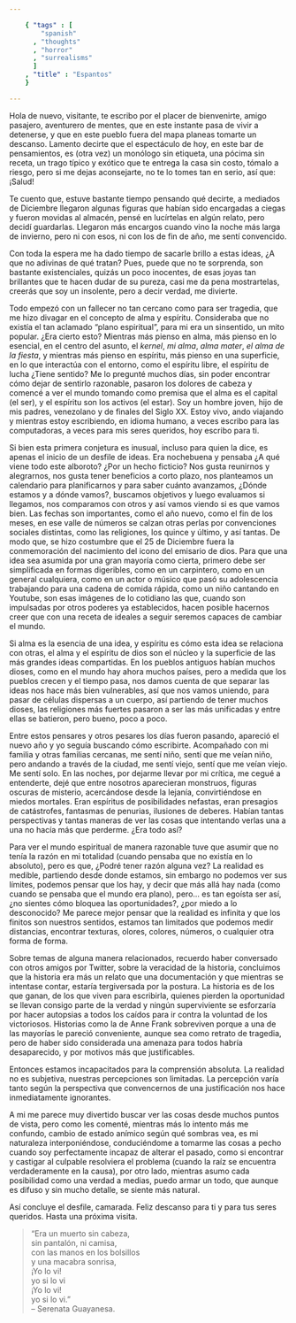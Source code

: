 ```yaml
--- 

    { "tags" : [
        "spanish"
      , "thoughts"
      , "horror"
      , "surrealisms"
      ]
    , "title" : "Espantos"
    }

--- 
```


Hola de nuevo, visitante, te escribo por el placer de bienvenirte,
amigo pasajero, aventurero de mentes, que en este instante pasa de vivir
a detenerse, y que en este pueblo fuera del mapa planeas tomarte un descanso.
Lamento decirte que el espectáculo de hoy, en este bar de pensamientos,
es (otra vez) un monólogo sin etiqueta, una pócima sin receta, un trago
típico y exótico que te entrega la casa sin costo, tómalo a riesgo,
pero si me dejas aconsejarte, no te lo tomes tan en serio, así que: ¡Salud!

Te cuento que, estuve bastante tiempo pensando qué decirte, a mediados
de Diciembre llegaron algunas figuras que habían sido encargadas a ciegas
y fueron movidas al almacén, pensé en lucírtelas en algún relato,
pero decidí guardarlas. Llegaron más encargos cuando vino la noche más larga
de invierno, pero ni con esos, ni con los de fin de año, me sentí convencido. 

Con toda la espera me ha dado tiempo de sacarle brillo a estas ideas,
¿A que no adivinas de qué tratan? Pues, puede que no te sorprenda,
son bastante existenciales, quizás un poco inocentes, de esas joyas
tan brillantes que te hacen dudar de su pureza, casi me da pena mostrartelas,
creerás que soy un insolente, pero a decir verdad, me divierte.

Todo empezó con un fallecer no tan cercano como para ser tragedia,
que me hizo divagar en el concepto de alma y espíritu. Consideraba que no
existía el tan aclamado “plano espiritual”, para mi era un sinsentido,
un mito popular. ¿Era cierto esto? Mientras más pienso en alma, más pienso
en lo esencial, en el centro del asunto, el _kernel_, _mi alma_, _alma mater_,
_el alma de la fiesta_, y mientras más pienso en espíritu, más pienso en una
superficie, en lo que interactúa con el entorno, como el espíritu libre,
el espíritu de lucha ¿Tiene sentido? Me lo pregunté muchos días,
sin poder encontrar cómo dejar de sentirlo razonable, pasaron los dolores
de cabeza y comencé a ver el mundo tomando como premisa que el alma
es el capital (el ser), y el espíritu son los activos (el estar).
Soy un hombre joven, hijo de mis padres, venezolano y de finales del Siglo XX.
Estoy vivo, ando viajando y mientras estoy escribiendo, en idioma humano,
a veces escribo para las computadoras, a veces para mis seres queridos,
hoy escribo para ti.

Si bien esta primera conjetura es inusual, incluso para quien la dice,
es apenas el inicio de un desfile de ideas. Era nochebuena y pensaba
¿A qué viene todo este alboroto? ¿Por un hecho ficticio?
Nos gusta reunirnos y alegrarnos, nos gusta tener beneficios a corto plazo,
nos planteamos un calendario para planificarnos y para saber cuánto avanzamos,
¿Dónde estamos y a dónde vamos?, buscamos objetivos y luego evaluamos
si llegamos, nos comparamos con otros y así vamos viendo si es que vamos bien.
Las fechas son importantes, como el año nuevo, como el fin de los meses,
en ese valle de números se calzan otras perlas por convenciones sociales
distintas, como las religiones, los quince y último, y así tantas.
De modo que, se hizo costumbre que el 25 de Diciembre fuera la conmemoración
del nacimiento del icono del emisario de dios. Para que una idea sea asumida
por una gran mayoría como cierta, primero debe ser simplificada en formas
digeribles, como en un carpintero, como en un general cualquiera,
como en un actor o músico que pasó su adolescencia trabajando
para una cadena de comida rápida, como un niño cantando en Youtube,
son esas imágenes de lo cotidiano las que, cuando son impulsadas
por otros poderes ya establecidos, hacen posible hacernos creer
que con una receta de ideales a seguir seremos capaces de cambiar el mundo.

Si alma es la esencia de una idea, y espíritu es cómo esta idea
se relaciona con otras, el alma y el espíritu de dios son el núcleo
y la superficie de las más grandes ideas compartidas.
En los pueblos antiguos habían muchos dioses, como en el mundo
hay ahora muchos países, pero a medida que los pueblos crecen y el tiempo pasa,
nos damos cuenta de que separar las ideas nos hace más bien vulnerables,
así que nos vamos uniendo, para pasar de células dispersas a un cuerpo,
así partiendo de tener muchos dioses, las religiones más fuertes pasaron
a ser las más unificadas y entre ellas se batieron, pero bueno, poco a poco.

Entre estos pensares y otros pesares los días fueron pasando,
apareció el nuevo año y yo seguía buscando cómo escribirte.
Acompañado con mi familia y otras familias cercanas, me sentí niño,
sentí que me veían niño, pero andando a través de la ciudad, me sentí viejo,
sentí que me veían viejo. Me sentí solo. En las noches, por dejarme llevar
por mi crítica, me cegué a entenderte, dejé que entre nosotros
aparecieran monstruos, figuras oscuras de misterio, acercándose
desde la lejanía, convirtiéndose en miedos mortales. Eran espíritus
de posibilidades nefastas, eran presagios de catástrofes,
fantasmas de penurias, ilusiones de deberes. Habían tantas perspectivas
y tantas maneras de ver las cosas que intentando verlas una a una
no hacía más que perderme. ¿Era todo así?

Para ver el mundo espiritual de manera razonable tuve que asumir que no tenía
la razón en mi totalidad (cuando pensaba que no existía en lo absoluto),
pero es que, ¿Podré tener razón alguna vez? La realidad es medible,
partiendo desde donde estamos, sin embargo no podemos ver sus límites,
podemos pensar que los hay, y decir que más allá hay nada (como cuando
se pensaba que el mundo era plano), pero... es tan egoísta ser así,
¿no sientes cómo bloquea las oportunidades?, ¿por miedo a lo desconocido?
Me parece mejor pensar que la realidad es infinita y que los finitos
son nuestros sentidos, estamos tan limitados que podemos medir distancias,
encontrar texturas, olores, colores, números, o cualquier otra forma de forma.

Sobre temas de alguna manera relacionados, recuerdo haber conversado
con otros amigos por Twitter, sobre la veracidad de la historia,
concluimos que la historia era más un relato que una documentación
y que mientras se intentase contar, estaría tergiversada por la postura.
La historia es de los que ganan, de los que viven para escribirla,
quienes pierden la oportunidad se llevan consigo parte de la verdad
y ningún superviviente se esforzaría por hacer autopsias a todos los caídos
para ir contra la voluntad de los victoriosos. Historias como la de
Anne Frank sobreviven porque a una de las mayorías le pareció conveniente,
aunque sea como retrato de tragedia, pero de haber sido considerada
una amenaza para todos habría desaparecido, y por motivos más que justificables.

Entonces estamos incapacitados para la comprensión absoluta.
La realidad no es subjetiva, nuestras percepciones son limitadas.
La percepción varía tanto según la perspectiva que convencernos
de una justificación nos hace inmediatamente ignorantes.

A mi me parece muy divertido buscar ver las cosas desde muchos puntos de vista,
pero como les comenté, mientras más lo intento más me confundo,
cambio de estado anímico según qué sombras vea, es mi naturaleza
interponiéndose, conduciéndome a tomarme las cosas a pecho cuando soy
perfectamente incapaz de alterar el pasado, como si encontrar y castigar
al culpable resolviera el problema (cuando la raíz se encuentra verdaderamente
en la causa), por otro lado, mientras asumo cada posibilidad como una
verdad a medias, puedo armar un todo, que aunque es difuso y sin mucho detalle,
se siente más natural.

Así concluye el desfile, camarada.
Feliz descanso para ti y para tus seres queridos.
Hasta una próxima visita.

>   “Era un muerto sin cabeza,  
    sin pantalón, ni camisa,  
    con las manos en los bolsillos  
    y una macabra sonrisa,  
    ¡Yo lo vi!  
    yo si lo vi  
    ¡Yo lo vi!  
    yo si lo vi.”  
    &ndash; Serenata Guayanesa.
